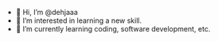 - 👋 Hi, I’m @dehjaaa
- 👀 I’m interested in learning a new skill.
- 🌱 I’m currently learning coding, software development, etc. 


<!---
dehjaaa/dehjaaa is a ✨ special ✨ repository because its `README.md` (this file) appears on your GitHub profile.
You can click the Preview link to take a look at your changes.
--->
